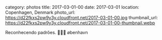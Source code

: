 category: photos 
title: 2017-03-01-00
date: 2017-03-01
location: Copenhagen, Denmark
photo_url: https://d22fkxs2pw9y3y.cloudfront.net/2017-03-01-00.jpg
thumbnail_url: https://d22fkxs2pw9y3y.cloudfront.net/2017-03-01-00-thumbnail.webp

Reconhecendo padrões. 🔺🔻🔺           øbenhavn     